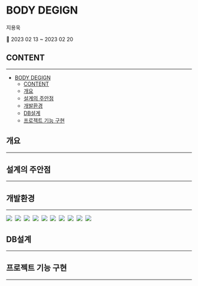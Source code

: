 # BODY DEGIGN
지용욱

:calendar: 2023 02 13 ~ 2023 02 20
## CONTENT
---
- [BODY DEGIGN](#body-degign)
  - [CONTENT](#content)
  - [개요](#개요)
  - [설계의 주안점](#설계의-주안점)
  - [개발환경](#개발환경)
  - [DB설계](#db설계)
  - [프로젝트 기능 구현](#프로젝트-기능-구현)

## 개요
---
## 설계의 주안점
---
## 개발환경
---
<span><img src="https://img.shields.io/badge/Java-blue?style=flat-square&logo=Java&logoColor=white"/></span>&nbsp;
<span><img src="https://img.shields.io/badge/IntelliJ-blueviolet?style=flat-square&logo=IntelliJ IDEA&logoColor=white"/></span>&nbsp;
<span><img src="https://img.shields.io/badge/Html-red?style=flat-square&logo=HTML5&logoColor=white"/></span>&nbsp;
<span><img src="https://img.shields.io/badge/CSS-blue?style=flat-square&logo=CSS3&logoColor=white"/></span>&nbsp;
<span><img src="https://img.shields.io/badge/JavaScript-brightgreen?style=flat-square&logo=JavaScript&logoColor=white"/></span>&nbsp;
<span><img src="https://img.shields.io/badge/jQuery-lightgray?style=flat-square&logo=jQuery&logoColor=white"/></span>&nbsp;
<span><img src="https://img.shields.io/badge/Spring-brightgreen?style=flat-square&logo=Spring&logoColor=white"/></span>&nbsp;
<span><img src="https://img.shields.io/badge/Apache Tomcat-red?style=flat-square&logo=Apache Tomcat&logoColor=white"/></span>&nbsp;
<span><img src="https://img.shields.io/badge/Bootstrap-blueviolet?style=flat-square&logo=Bootstrap&logoColor=white"/></span>&nbsp;
<span><img src="https://img.shields.io/badge/Github-black?style=flat-square&logo=GitHub&logoColor=white"/></span>&nbsp;
## DB설계
---
## 프로젝트 기능 구현
---
